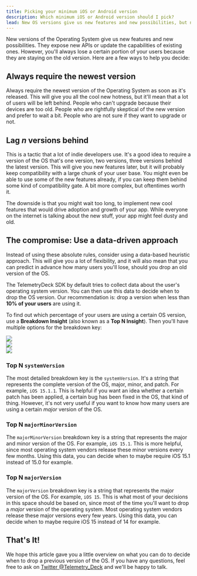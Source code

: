 ```yaml
---
title: Picking your minimum iOS or Android version
description: Which minimum iOS or Android version should I pick?
lead: New OS versions give us new features and new possibilities, but not everyone updates right away. When is the right time to upgrade your requirements?
---
```


New versions of the Operating System give us new features and new possibilities. They expose new APIs or update the capabilities of existing ones. However, you'll always lose a certain portion of your users because they are staying on the old version. Here are a few ways to help you decide:

## Always require the newest version

Always require the newest version of the Operating System as soon as it's released. This will give you all the cool new hotness, but it'll mean that a lot of users will be left behind. People who can't upgrade because their devices are too old. People who are rightfully skeptical of the new version and prefer to wait a bit. People who are not sure if they want to upgrade or not.

## Lag _n_ versions behind

This is a tactic that a lot of indie developers use. It's a good idea to require a version of the OS that's one version, two versions, three versions behind the latest version. This will give you new features later, but it will probably keep compatibility with a large chunk of your user base. You might even be able to use some of the new features already, if you can keep them behind some kind of compatibility gate. A bit more complex, but oftentimes worth it.

The downside is that you might wait too long, to implement new cool features that would drive adoption and growth of your app. While everyone on the internet is talking about the new stuff, your app might feel dusty and old.

## The compromise: Use a data-driven approach

Instead of using these absolute rules, consider using a data-based heuristic approach. This will give you a lot of flexibility, and it will also mean that you can predict in advance how many users you'll lose, should you drop an old version of the OS.

The TelemetryDeck SDK by default tries to collect data about the user's operating system version. You can then use this data to decide when to drop the OS version. Our recommendation is: drop a version when less than **10% of your users** are using it.

To find out which percentage of your users are using a certain OS version, use a **Breakdown Insight** (also known as a **Top N Insight**). Then you'll have multiple options for the breakdown key:

<div class="row my-5">
<div class="col">
<img class="img img-fluid shadow rounded" src="/images/topNSystemVersions.png">
</div>
<div class="col">
<img class="img img-fluid shadow rounded" src="/images/topNMajorMinorVersions.png">
</div>
<div class="col">
<img class="img img-fluid shadow rounded" src="/images/topNMajorVersions.png">
</div>
</div>

### Top N `systemVersion`

The most detailed breakdown key is the `systemVersion`. It's a string that represents the complete version of the OS, major, minor, and patch. For example, `iOS 15.1.1`. This is helpful if you want an idea whether a certain patch has been applied, a certain bug has been fixed in the OS, that kind of thing. However, it's not very useful if you want to know how many users are using a certain _major_ version of the OS.

### Top N `majorMinorVersion`

The `majorMinorVersion` breakdown key is a string that represents the major and minor version of the OS. For example, `iOS 15.1`. This is more helpful, since most operating system vendors release these minor versions every few months. Using this data, you can decide when to maybe require iOS 15.1 instead of 15.0 for example.

### Top N `majorVersion`

The `majorVersion` breakdown key is a string that represents the major version of the OS. For example, `iOS 15`. This is what most of your decisions in this space should be based on, since most of the time you'll want to drop a _major_ version of the operating system. Most operating system vendors release these major versions every few years. Using this data, you can decide when to maybe require iOS 15 instead of 14 for example.

## That's It!

We hope this article gave you a little overview on what you can do to decide when to drop a previous version of the OS. If you have any questions, feel free to ask on [Twitter @Telemetry_Deck](https://twitter.com/telemetry_deck) and we'll be happy to talk.
